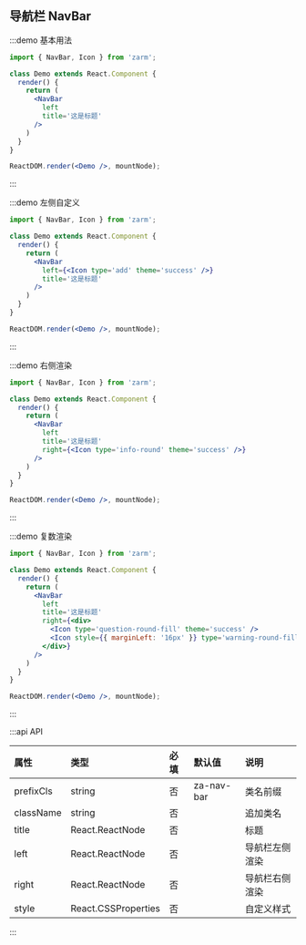 ## 导航栏 NavBar

:::demo 基本用法
```jsx
import { NavBar, Icon } from 'zarm';

class Demo extends React.Component {
  render() {
    return (
      <NavBar
        left
        title='这是标题'
      />
    )
  }
}

ReactDOM.render(<Demo />, mountNode);
```
:::


:::demo 左侧自定义
```jsx
import { NavBar, Icon } from 'zarm';

class Demo extends React.Component {
  render() {
    return (
      <NavBar
        left={<Icon type='add' theme='success' />}
        title='这是标题'
      />
    )
  }
}

ReactDOM.render(<Demo />, mountNode);
```
:::


:::demo 右侧渲染
```jsx
import { NavBar, Icon } from 'zarm';

class Demo extends React.Component {
  render() {
    return (
      <NavBar
        left
        title='这是标题'
        right={<Icon type='info-round' theme='success' />}
      />
    )
  }
}

ReactDOM.render(<Demo />, mountNode);
```
:::


:::demo 复数渲染
```jsx
import { NavBar, Icon } from 'zarm';

class Demo extends React.Component {
  render() {
    return (
      <NavBar
        left
        title='这是标题'
        right={<div>
          <Icon type='question-round-fill' theme='success' />
          <Icon style={{ marginLeft: '16px' }} type='warning-round-fill' theme='success' />
        </div>}
      />
    )
  }
}

ReactDOM.render(<Demo />, mountNode);
```
:::


:::api API

| 属性 | 类型 | 必填 | 默认值 | 说明 |
| :--- | :--- | :--- | :--- | :--- |
| prefixCls | string | 否 | za-nav-bar | 类名前缀 |
| className | string | 否 | | 追加类名 |
| title | React.ReactNode | 否 | | 标题 |
| left | React.ReactNode | 否 | <Icon type="arrow-left" /> | 导航栏左侧渲染 |
| right | React.ReactNode | 否 | | 导航栏右侧渲染 |
| style | React.CSSProperties | 否 | | 自定义样式 |

:::
